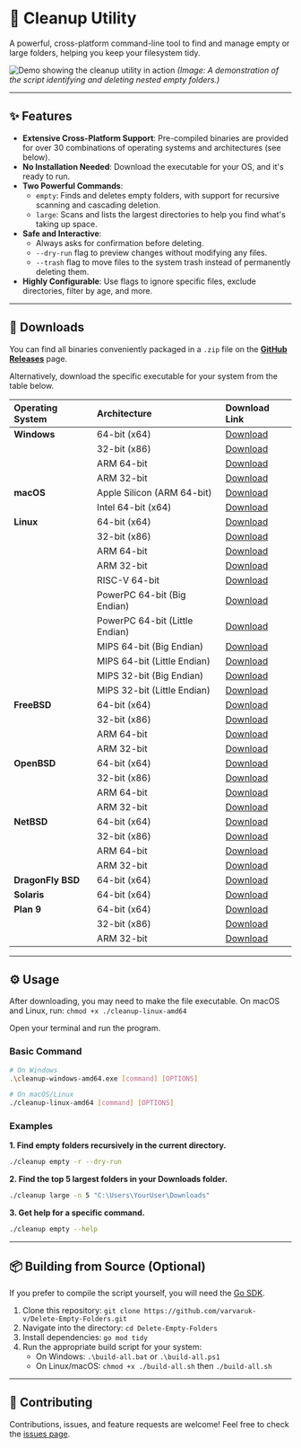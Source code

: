 # 🧹 Cleanup Utility

A powerful, cross-platform command-line tool to find and manage empty or large folders, helping you keep your filesystem tidy.

![Demo showing the cleanup utility in action](https://placehold.co/800x400/1e1e2e/dcdcdc?text=Animation+Showing+Script+Usage)
*(Image: A demonstration of the script identifying and deleting nested empty folders.)*

---

## ✨ Features

- **Extensive Cross-Platform Support**: Pre-compiled binaries are provided for over 30 combinations of operating systems and architectures (see below).
- **No Installation Needed**: Download the executable for your OS, and it's ready to run.
- **Two Powerful Commands**:
    - `empty`: Finds and deletes empty folders, with support for recursive scanning and cascading deletion.
    - `large`: Scans and lists the largest directories to help you find what's taking up space.
- **Safe and Interactive**:
    - Always asks for confirmation before deleting.
    - `--dry-run` flag to preview changes without modifying any files.
    - `--trash` flag to move files to the system trash instead of permanently deleting them.
- **Highly Configurable**: Use flags to ignore specific files, exclude directories, filter by age, and more.

---

## 🚀 Downloads

You can find all binaries conveniently packaged in a `.zip` file on the [**GitHub Releases**](https://github.com/varvaruk-v/Delete-Empty-Folders/releases) page.

Alternatively, download the specific executable for your system from the table below.

| Operating System | Architecture | Download Link |
| :--------------- | :----------- | :------------ |
| **Windows** | 64-bit (x64) | [Download](https://github.com/OnyxOracle/Delete-Empty-Folders/releases/download/v.1.1.0/cleanup-windows-amd64.exe)  |
|                  | 32-bit (x86) | [Download](https://github.com/OnyxOracle/Delete-Empty-Folders/releases/download/v.1.1.0/cleanup-windows-386.exe)  |
|                  | ARM 64-bit   | [Download](https://github.com/OnyxOracle/Delete-Empty-Folders/releases/download/v.1.1.0/cleanup-windows-arm64.exe)  |
|                  | ARM 32-bit   | [Download](https://github.com/OnyxOracle/Delete-Empty-Folders/releases/download/v.1.1.0/cleanup-windows-arm.exe)  |
| **macOS** | Apple Silicon (ARM 64-bit)| [Download](https://github.com/OnyxOracle/Delete-Empty-Folders/releases/download/v.1.1.0/cleanup-darwin-arm64)  |
|                  | Intel 64-bit (x64)     | [Download](https://github.com/OnyxOracle/Delete-Empty-Folders/releases/download/v.1.1.0/cleanup-darwin-amd64)  |
| **Linux** | 64-bit (x64) | [Download](https://github.com/OnyxOracle/Delete-Empty-Folders/releases/download/v.1.1.0/cleanup-linux-amd64)  |
|                  | 32-bit (x86) | [Download](https://github.com/OnyxOracle/Delete-Empty-Folders/releases/download/v.1.1.0/cleanup-linux-386)  |
|                  | ARM 64-bit   | [Download](https://github.com/OnyxOracle/Delete-Empty-Folders/releases/download/v.1.1.0/cleanup-linux-arm64)  |
|                  | ARM 32-bit   | [Download](https://github.com/OnyxOracle/Delete-Empty-Folders/releases/download/v.1.1.0/cleanup-linux-arm)  |
|                  | RISC-V 64-bit| [Download](https://github.com/OnyxOracle/Delete-Empty-Folders/releases/download/v.1.1.0/cleanup-linux-riscv64)  |
|                  | PowerPC 64-bit (Big Endian) | [Download](https://github.com/OnyxOracle/Delete-Empty-Folders/releases/download/v.1.1.0/cleanup-linux-ppc64)  |
|                  | PowerPC 64-bit (Little Endian)| [Download](https://github.com/OnyxOracle/Delete-Empty-Folders/releases/download/v.1.1.0/cleanup-linux-ppc64le)  |
|                  | MIPS 64-bit (Big Endian) | [Download](https://github.com/OnyxOracle/Delete-Empty-Folders/releases/download/v.1.1.0/cleanup-linux-mips64)  |
|                  | MIPS 64-bit (Little Endian) | [Download](https://github.com/OnyxOracle/Delete-Empty-Folders/releases/download/v.1.1.0/cleanup-linux-mips64le)  |
|                  | MIPS 32-bit (Big Endian) | [Download](https://github.com/OnyxOracle/Delete-Empty-Folders/releases/download/v.1.1.0/cleanup-linux-mips)  |
|                  | MIPS 32-bit (Little Endian) | [Download](https://github.com/OnyxOracle/Delete-Empty-Folders/releases/download/v.1.1.0/cleanup-linux-mipsle)  |
| **FreeBSD** | 64-bit (x64) | [Download](https://github.com/OnyxOracle/Delete-Empty-Folders/releases/download/v.1.1.0/cleanup-freebsd-amd64)  |
|                  | 32-bit (x86) | [Download](https://github.com/OnyxOracle/Delete-Empty-Folders/releases/download/v.1.1.0/cleanup-freebsd-386)  |
|                  | ARM 64-bit   | [Download](https://github.com/OnyxOracle/Delete-Empty-Folders/releases/download/v.1.1.0/cleanup-freebsd-arm64)  |
|                  | ARM 32-bit   | [Download](https://github.com/OnyxOracle/Delete-Empty-Folders/releases/download/v.1.1.0/cleanup-freebsd-arm)  |
| **OpenBSD** | 64-bit (x64) | [Download](https://github.com/OnyxOracle/Delete-Empty-Folders/releases/download/v.1.1.0/cleanup-openbsd-amd64)  |
|                  | 32-bit (x86) | [Download](https://github.com/OnyxOracle/Delete-Empty-Folders/releases/download/v.1.1.0/cleanup-openbsd-386)  |
|                  | ARM 64-bit   | [Download](https://github.com/OnyxOracle/Delete-Empty-Folders/releases/download/v.1.1.0/cleanup-openbsd-arm64)  |
|                  | ARM 32-bit   | [Download](https://github.com/OnyxOracle/Delete-Empty-Folders/releases/download/v.1.1.0/cleanup-openbsd-arm)  |
| **NetBSD** | 64-bit (x64) | [Download](https://github.com/OnyxOracle/Delete-Empty-Folders/releases/download/v.1.1.0/cleanup-netbsd-amd64)  |
|                  | 32-bit (x86) | [Download](https://github.com/OnyxOracle/Delete-Empty-Folders/releases/download/v.1.1.0/cleanup-netbsd-386)  |
|                  | ARM 64-bit   | [Download](https://github.com/OnyxOracle/Delete-Empty-Folders/releases/download/v.1.1.0/cleanup-netbsd-arm64)  |
|                  | ARM 32-bit   | [Download](https://github.com/OnyxOracle/Delete-Empty-Folders/releases/download/v.1.1.0/cleanup-netbsd-arm)  |
| **DragonFly BSD**| 64-bit (x64) | [Download](https://github.com/OnyxOracle/Delete-Empty-Folders/releases/download/v.1.1.0/cleanup-dragonfly-amd64)  |
| **Solaris** | 64-bit (x64) | [Download](https://github.com/OnyxOracle/Delete-Empty-Folders/releases/download/v.1.1.0/cleanup-solaris-amd64)  |
| **Plan 9** | 64-bit (x64) | [Download](https://github.com/OnyxOracle/Delete-Empty-Folders/releases/download/v.1.1.0/cleanup-plan9-amd64)  |
|                  | 32-bit (x86) | [Download](https://github.com/OnyxOracle/Delete-Empty-Folders/releases/download/v.1.1.0/cleanup-plan9-386)  |
|                  | ARM 32-bit   | [Download](https://github.com/OnyxOracle/Delete-Empty-Folders/releases/download/v.1.1.0/cleanup-plan9-arm)  |

---

## ⚙️ Usage

After downloading, you may need to make the file executable. On macOS and Linux, run: `chmod +x ./cleanup-linux-amd64`

Open your terminal and run the program.

### Basic Command

```bash
# On Windows
.\cleanup-windows-amd64.exe [command] [OPTIONS]

# On macOS/Linux
./cleanup-linux-amd64 [command] [OPTIONS]
```

### Examples

**1. Find empty folders recursively in the current directory.**
```bash
./cleanup empty -r --dry-run
```

**2. Find the top 5 largest folders in your Downloads folder.**
```bash
./cleanup large -n 5 "C:\Users\YourUser\Downloads"
```

**3. Get help for a specific command.**
```bash
./cleanup empty --help
```

---

## 📦 Building from Source (Optional)

If you prefer to compile the script yourself, you will need the [Go SDK](https://go.dev/dl/).

1.  Clone this repository: `git clone https://github.com/varvaruk-v/Delete-Empty-Folders.git`
2.  Navigate into the directory: `cd Delete-Empty-Folders`
3.  Install dependencies: `go mod tidy`
4.  Run the appropriate build script for your system:
    - On Windows: `.\build-all.bat` or `.\build-all.ps1`
    - On Linux/macOS: `chmod +x ./build-all.sh` then `./build-all.sh`

---

## 🤝 Contributing

Contributions, issues, and feature requests are welcome! Feel free to check the [issues page](https://github.com/varvaruk-v/Delete-Empty-Folders/issues).
